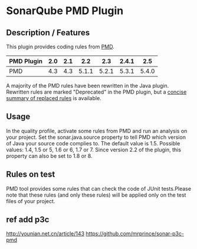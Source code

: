 SonarQube PMD Plugin
====================
## Description / Features
This plugin provides coding rules from [PMD](https://pmd.github.io/).

PMD Plugin|2.0|2.1|2.2|2.3|2.4.1|2.5
-------|---|---|---|---|---|---
PMD|4.3|4.3|5.1.1|5.2.1|5.3.1|5.4.0

A majority of the PMD rules have been rewritten in the Java plugin. Rewritten rules are marked "Deprecated" in the PMD plugin, but a [concise summary of replaced rules](http://dist.sonarsource.com/reports/coverage/pmd.html) is available.

## Usage
In the quality profile, activate some rules from PMD and run an analysis on your project.
Set the sonar.java.source property to tell PMD which version of Java your source code complies to. The default value is 1.5. Possible values: 1.4, 1.5 or 5, 1.6 or 6, 1.7 or 7. Since version 2.2 of the plugin, this property can also be set to 1.8 or 8.

## Rules on test
PMD tool provides some rules that can check the code of JUnit tests.Please note that these rules (and only these rules) will be applied only on the test files of your project.


## ref add p3c

http://younian.net.cn/article/143
https://github.com/mrprince/sonar-p3c-pmd